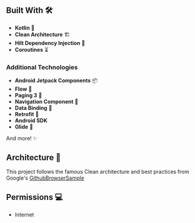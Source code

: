 
## Built With 🛠

- **Kotlin** 🦸
- **Clean Architecture** 🏗️
- **Hilt Dependency Injection** 🔌
- **Coroutines** ⏳

### Additional Technologies

- **Android Jetpack Components** 📦
- **Flow** 🌊
- **Paging 3** 📄
- **Navigation Component** 🧭
- **Data Binding** 🔗
- **Retrofit** 🔄
- **Android SDK**
- **Glide** 📱

And more! ✨

## Architecture 🗼

This project follows the famous Clean architecture and best practices from Google's
[GithubBrowserSample](https://github.com/android/architecture-components-samples/tree/master/GithubBrowserSample)


## Permissions 💻
- Internet

